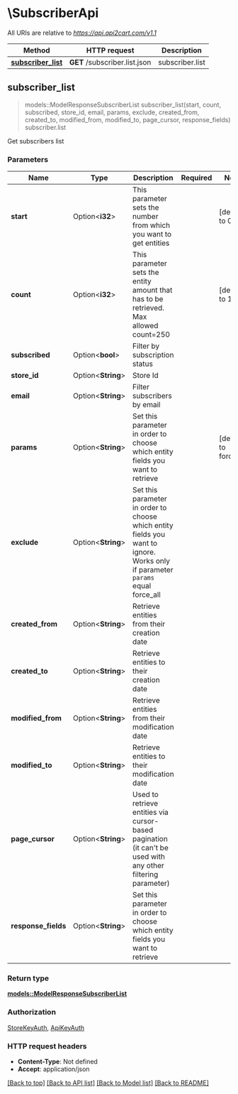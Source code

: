 # \SubscriberApi

All URIs are relative to *https://api.api2cart.com/v1.1*

Method | HTTP request | Description
------------- | ------------- | -------------
[**subscriber_list**](SubscriberApi.md#subscriber_list) | **GET** /subscriber.list.json | subscriber.list



## subscriber_list

> models::ModelResponseSubscriberList subscriber_list(start, count, subscribed, store_id, email, params, exclude, created_from, created_to, modified_from, modified_to, page_cursor, response_fields)
subscriber.list

Get subscribers list

### Parameters


Name | Type | Description  | Required | Notes
------------- | ------------- | ------------- | ------------- | -------------
**start** | Option<**i32**> | This parameter sets the number from which you want to get entities |  |[default to 0]
**count** | Option<**i32**> | This parameter sets the entity amount that has to be retrieved. Max allowed count=250 |  |[default to 10]
**subscribed** | Option<**bool**> | Filter by subscription status |  |
**store_id** | Option<**String**> | Store Id |  |
**email** | Option<**String**> | Filter subscribers by email |  |
**params** | Option<**String**> | Set this parameter in order to choose which entity fields you want to retrieve |  |[default to force_all]
**exclude** | Option<**String**> | Set this parameter in order to choose which entity fields you want to ignore. Works only if parameter `params` equal force_all |  |
**created_from** | Option<**String**> | Retrieve entities from their creation date |  |
**created_to** | Option<**String**> | Retrieve entities to their creation date |  |
**modified_from** | Option<**String**> | Retrieve entities from their modification date |  |
**modified_to** | Option<**String**> | Retrieve entities to their modification date |  |
**page_cursor** | Option<**String**> | Used to retrieve entities via cursor-based pagination (it can't be used with any other filtering parameter) |  |
**response_fields** | Option<**String**> | Set this parameter in order to choose which entity fields you want to retrieve |  |

### Return type

[**models::ModelResponseSubscriberList**](Model_Response_Subscriber_List.md)

### Authorization

[StoreKeyAuth](../README.md#StoreKeyAuth), [ApiKeyAuth](../README.md#ApiKeyAuth)

### HTTP request headers

- **Content-Type**: Not defined
- **Accept**: application/json

[[Back to top]](#) [[Back to API list]](../README.md#documentation-for-api-endpoints) [[Back to Model list]](../README.md#documentation-for-models) [[Back to README]](../README.md)

